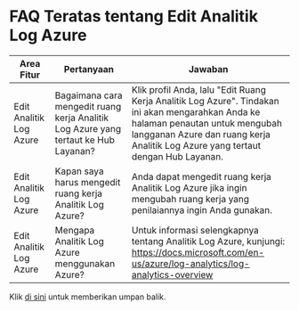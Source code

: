 # <a name="top-edit-azure-log-analytics-faqs"></a>FAQ Teratas tentang Edit Analitik Log Azure

| Area Fitur        | Pertanyaan                                                                                                                                       | Jawaban                                                                                                                                                                                                                                |
|---------------------|------------------------------------------------------------------------------------------------------------------------------------------------|---------------------------------------------------------------------------------------------------------------------------------------------------------------------------------------------------------------------------------------|
| Edit Analitik Log Azure            | Bagaimana cara mengedit ruang kerja Analitik Log Azure yang tertaut ke Hub Layanan?                                                        | Klik profil Anda, lalu "Edit Ruang Kerja Analitik Log Azure".  Tindakan ini akan mengarahkan Anda ke halaman penautan untuk mengubah langganan Azure dan ruang kerja Analitik Log Azure yang tertaut dengan Hub Layanan.                                               |
| Edit Analitik Log Azure            | Kapan saya harus mengedit ruang kerja Analitik Log Azure?                                                                      | Anda dapat mengedit ruang kerja Analitik Log Azure jika ingin mengubah ruang kerja yang penilaiannya ingin Anda gunakan.                                                                                                                   |
| Edit Analitik Log Azure            | Mengapa Analitik Log Azure menggunakan Azure?                                                                                                                        | Untuk informasi selengkapnya tentang Analitik Log Azure, kunjungi: https://docs.microsoft.com/en-us/azure/log-analytics/log-analytics-overview                                                                                                         |



Klik <a href="mailto:SHub_Feedback_RC@Microsoft.com?subject=Resource%20Center%20Feedback%3A%20%3CInsert%20feedback%20topic%3E%3E&amp;body=%3C%3Cplease%20submit%20your%20feedback%20with%20enough%20detail%20on%20the%20problem%2C%20reproduction%20steps%20and%20what%20you%20desire%20to%20happen%3E%3E" target="_blank">di sini</a> untuk memberikan umpan balik.
